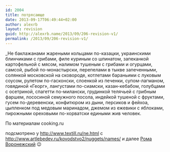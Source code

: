 ```yaml
---
id: 2004
title: потрясающе
date: 2013-09-17T06:49:44+02:00
author: alexrb
layout: revision
guid: http://alexrb.name/2013/09/206-revision-v1/
permalink: /2013/09/206-revision-v1/
---
```

_Не баклажанами жареными кольцами по-казацки, украинскими блинчиками с грибами, филе куриным со шпинатом, запеканкой картофельной с мясом, налимом тушеным с грибами и огурцами, самсой, рыбой по-монастырски, перепелами в тыкве запеченными, солянкой московской на сковороде, котлетами бараньими с луковым соусом, рулетом по-гасконски, слоенкой из печенки, супом-лагманом, говядиной «Георг», лангустами по-сиамски, казан-кебабом, голубцами с осетриной, спагетти по-милански, грудинкой телячьей с грибным фаршем, лососиной семужного посола, индейкой тушеной с фруктами, гусем по-деревенски, конфитюром из дыни, персиков и фейхоа, цыпленком под медовым маринадом, джемом из ежевики с яблоками, пирожными ореховыми по-хорватски едиными жив человек.</p> 

По материалам cooking.ru</i>

подсмотрено у http://www.textill.ru/ne.html с http://www.artlebedev.ru/kovodstvo2/nuggets/names/ и далее [Рома Воронежский](http://www.narisoval.ru/) 😉